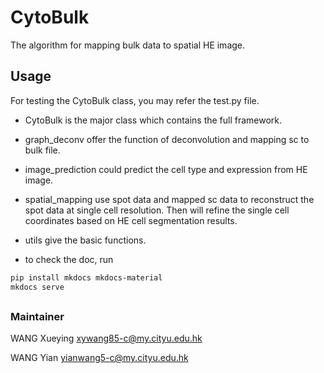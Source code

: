 # CytoBulk
The algorithm for mapping bulk data to spatial HE image.


## Usage

For testing the CytoBulk class, you may refer the test.py file.
- CytoBulk is the major class which contains the full framework.
- graph_deconv offer the function of deconvolution and mapping sc to bulk file.
- image_prediction could predict the cell type and expression from HE image.
- spatial_mapping use spot data and mapped sc data to reconstruct the spot data at single cell resolution. Then will refine the single cell coordinates based on HE cell segmentation results.
- utils give the basic functions.

- to check the doc, run
```bash
pip install mkdocs mkdocs-material
mkdocs serve
```

## 




### Maintainer
WANG Xueying xywang85-c@my.cityu.edu.hk

WANG Yian yianwang5-c@my.cityu.edu.hk
